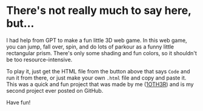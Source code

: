 <h1>There's not really much to say here, but...</h1>
<hl>
I had help from GPT to make a fun little 3D web game. In this web game, you can jump, fall over, spin, and do lots of parkour as a funny little rectangular prism. There's only some shading and fun colors, so it shouldn't be too resource-intensive.

To play it, just get the HTML file from the button above that says `Code` and run it from there, or just make your own `.html` file and copy and paste it.
This was a quick and fun project that was made by me ([1OTH3R](https://github.com/1OTH3R)) and is my second project ever posted on GitHub.


Have fun!
